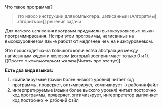 Что такое программа? 
>это набор инструкций для компьютера. Записанный [[Алгоритмы|алгоритмом]] решения задачи

Для легкого написания программ придумали высокоуровневые языки программирвоания. Но при этом программы, написанные на высокоуровневом языке работают медленее чем на низкоуровневом. 

Это происходит из-за большого количества абстракций между написанным кодом и железом (который воспринимает только 0 и 1). [[Просто о компьютерном железе|Читать про это тут]] 

**Есть два вида языков:**
1) компилируемые (языки более низкого уровня)
	читает код программы, проверяет, оптимизирует, компилирует -> рабочий файл
2) интерпретируемые (языки более выского уровня)
	читает построчно код программы, проверяет, оптимизирует, интерпретатор выполняет код построчно -> рабочий файл